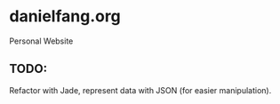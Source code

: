 # danielfang.org
Personal Website

## TODO:

Refactor with Jade, represent data with JSON (for easier manipulation).
